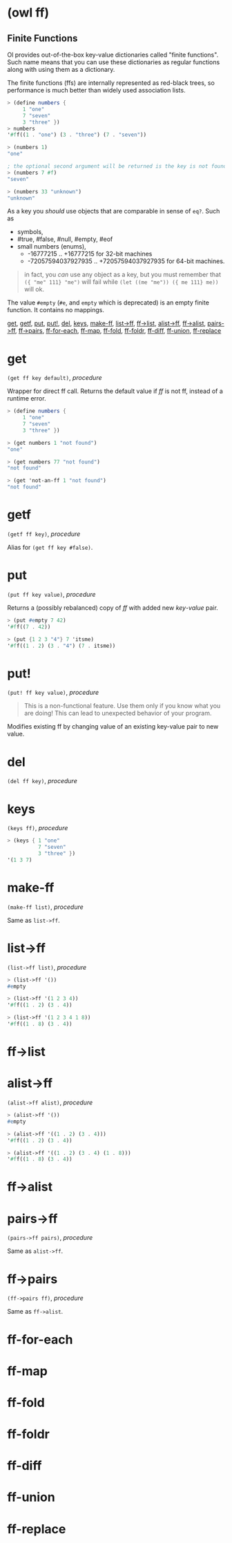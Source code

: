 (owl ff)
========

Finite Functions
----------------

Ol provides out-of-the-box key-value dictionaries called "finite functions".
Such name means that you can use these dictionaries as regular functions along with using them as a dictionary.

The finite functions (ffs) are internally represented as red-black trees, so performance is much better than widely used association lists.

```scheme
> (define numbers {
     1 "one"
     7 "seven"
     3 "three" })
> numbers
'#ff((1 . "one") (3 . "three") (7 . "seven"))

> (numbers 1)
"one"

; the optional second argument will be returned is the key is not found
> (numbers 7 #f)
"seven"

> (numbers 33 "unknown")
"unknown"
```

As a key you *should* use objects that are comparable in sense of `eq?`. Such as
* symbols,
* #true, #false, #null, #empty, #eof
* small numbers (enums),
  * -16777215 .. +16777215 for 32-bit machines
  * -72057594037927935 .. +72057594037927935 for 64-bit machines.

> in fact, you *can* use any object as a key, but you must remember that `({ "me" 111} "me")` will fail while `(let ((me "me")) ({ me 111} me))` will ok.

The value `#empty` (`#e`, and `empty` which is deprecated) is an empty finite function. It contains no mappings.

[get](#get), [getf](#getf), [put](#put), [put!](#put-1), [del](#del),
[keys](#keys),
[make-ff](#make-ff), [list->ff](#list-ff), [ff->list](#ff-list), [alist->ff](#alist-ff), [ff->alist](#alist-ff), [pairs->ff](#pairs-ff), [ff->pairs](#ff-pairs),
[ff-for-each](#ff-for-each), [ff-map](#ff-map), [ff-fold](#ff-fold), [ff-foldr](#ff-foldr),
[ff-diff](#ff-diff), [ff-union](#ff-union), [ff-replace](#ff-replace)

# get
`(get ff key default)`, *procedure*

Wrapper for direct ff call. Returns the default value if *ff* is not ff, instead of a runtime error.

```scheme
> (define numbers {
     1 "one"
     7 "seven"
     3 "three" })

> (get numbers 1 "not found")
"one"

> (get numbers 77 "not found")
"not found"

> (get 'not-an-ff 1 "not found")
"not found"
```

# getf
`(getf ff key)`, *procedure*

Alias for `(get ff key #false)`.

# put
`(put ff key value)`, *procedure*

Returns a (possibly rebalanced) copy of *ff* with added new *key*-*value* pair.

```scheme
> (put #empty 7 42)
'#ff((7 . 42))

> (put {1 2 3 "4"} 7 'itsme)
'#ff((1 . 2) (3 . "4") (7 . itsme))
```

# put!
`(put! ff key value)`, *procedure*

> This is a non-functional feature. Use them only if you know what you are doing! This can lead to unexpected behavior of your program.

Modifies existing ff by changing value of an existing key-value pair to new value.

# del
`(del ff key)`, *procedure*

# keys
`(keys ff)`, *procedure*

```scheme
> (keys { 1 "one"
          7 "seven"
          3 "three" })
'(1 3 7)
```

# make-ff
`(make-ff list)`, *procedure*

Same as `list->ff`.

# list->ff
`(list->ff list)`, *procedure*

```scheme
> (list->ff '())
#empty

> (list->ff '(1 2 3 4))
'#ff((1 . 2) (3 . 4))

> (list->ff '(1 2 3 4 1 8))
'#ff((1 . 8) (3 . 4))
```

# ff->list
# alist->ff
`(alist->ff alist)`, *procedure*

```scheme
> (alist->ff '())
#empty

> (alist->ff '((1 . 2) (3 . 4)))
'#ff((1 . 2) (3 . 4))

> (alist->ff '((1 . 2) (3 . 4) (1 . 8)))
'#ff((1 . 8) (3 . 4))
```

# ff->alist

# pairs->ff
`(pairs->ff pairs)`, *procedure*

Same as `alist->ff`.

# ff->pairs
`(ff->pairs ff)`, *procedure*

Same as `ff->alist`.

# ff-for-each
# ff-map
# ff-fold
# ff-foldr

# ff-diff
# ff-union
# ff-replace
